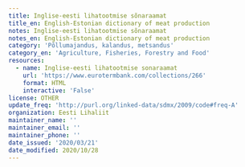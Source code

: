 ```yaml
---
title: Inglise-eesti lihatootmise sõnaraamat
title_en: English-Estonian dictionary of meat production
notes: Inglise-eesti lihatootmise sõnaraamat
notes_en: English-Estonian dictionary of meat production
category: 'Põllumajandus, kalandus, metsandus'
category_en: 'Agriculture, Fisheries, Forestry and Food'
resources:
  - name: Inglise-eesti lihatootmise sonaraamat
    url: 'https://www.eurotermbank.com/collections/266'
    format: HTML
    interactive: 'False'
license: OTHER
update_freq: 'http://purl.org/linked-data/sdmx/2009/code#freq-A'
organization: Eesti Lihaliit
maintainer_name: ''
maintainer_email: ''
maintainer_phone: ''
date_issued: '2020/03/21'
date_modified: 2020/10/28
---
```


